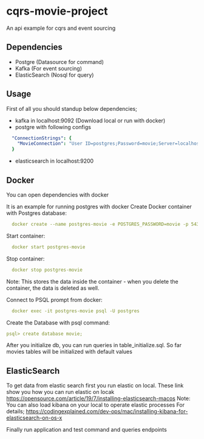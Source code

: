 # cqrs-movie-project
An api example for cqrs and event sourcing

## Dependencies
- Postgre (Datasource for command)
- Kafka (For event sourcing)
- ElasticSearch (Nosql for query)

## Usage
First of all you should standup below dependencies;
- kafka in localhost:9092 (Download local or run with docker)
- postgre with following configs
```yml
  "ConnectionStrings": {
    "MovieConnection": "User ID=postgres;Password=movie;Server=localhost;Port=5432;Database=movie;Integrated Security=true;Pooling=true;"
  }
```
- elasticsearch in localhost:9200

## Docker
You can open dependencies with docker

It is an example for running postgres with docker
Create Docker container with Postgres database:
```yml
  docker create --name postgres-movie -e POSTGRES_PASSWORD=movie -p 5432:5432 postgres:11.5-alpine
```

Start container:
```yml
  docker start postgres-movie
```

Stop container:
```yml
  docker stop postgres-movie
```

Note: This stores the data inside the container - when you delete the container, the data is deleted as well.

Connect to PSQL prompt from docker: 
```yml
  docker exec -it postgres-movie psql -U postgres
```

Create the Database with psql command:
```yml
psql> create database movie;
```

After you initialize db, you can run queries in table_initialize.sql. So far movies tables will be initialized with default values

## ElasticSearch
To get data from elastic search first you run elastic on local. These link show you how you can run elastic on locak
https://opensource.com/article/19/7/installing-elasticsearch-macos
Note: You can also load kibana on your local to operate elastic processes
For details; https://codingexplained.com/dev-ops/mac/installing-kibana-for-elasticsearch-on-os-x


Finally run application and test command and queries endpoints

